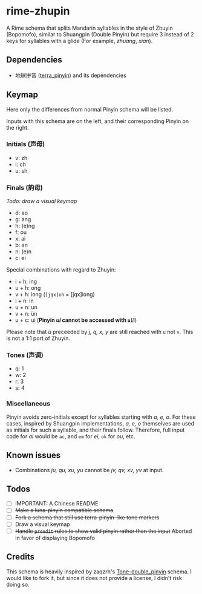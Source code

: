 # rime-zhupin

A Rime schema that splits Mandarin syllables in the style of Zhuyin (Bopomofo),
similar to Shuangpin (Double Pinyin) but require 3 instead of 2 keys for 
syllables with a glide (For example, *zhuang*, *xian*).

## Dependencies

- 地球拼音 ([terra_pinyin](https://github.com/rime/rime-terra-pinyin)) and its 
  dependencies

## Keymap

Here only the differences from normal Pinyin schema will be listed. 

Inputs with this schema are on the left, and their corresponding Pinyin on the
right.

### Initials (声母)

- v: zh
- i: ch
- u: sh

### Finals (韵母)

*Todo: draw a visual keymap*

- d: ao
- g: ang
- h: (e)ng
- f: ou
- x: ai
- b: an
- n: (e)n
- c: ei

Special combinations with regard to Zhuyin:

- i + h: ing
- u + h: ong
- v + h: iong (`[jqx]uh` = [jqx]iong)
- i + n: in
- u + n: un
- v + n: &uuml;n
- u + c: ui (**Pinyin *ui* cannot be accessed with `ui`!**)

Please note that *&uuml;* preceeded by *j, q, x, y* are still reached 
with `u` not `v`. This is not a 1:1 port of Zhuyin.

### Tones (声调)

- q: 1
- w: 2
- r: 3
- s: 4

### Miscellaneous

Pinyin avoids zero-initials except for syllables starting with *a, e, o*. 
For these cases, inspired by Shuangpin implementations, *a, e, o* themselves
are used as initials for such a syllable, and their finals follow. 
Therefore, full input code for *ai* would be `ac`, and
`em` for *ei*, `ok` for *ou*, etc.

## Known issues

- Combinations *ju, qu, xu, yu* cannot be *jv, qv, xv, yv* at input. 

## Todos

- [ ] IMPORTANT: A Chinese README
- [ ] ~~Make a luna-pinyin compatible schema~~
- [ ] ~~Fork a schema that still use terra-pinyin-like tone markers~~
- [ ] Draw a visual keymap
- [ ] ~~Handle `preedit` rules to show valid pinyin rather than the input~~
      Aborted in favor of displaying Bopomofo

## Credits

This schema is heavily inspired by zaqzrh's [Tone-double_pinyin](https://github.com/zaqzrh/Tone-double_pinyin/)
schema. I would like to fork it, but since it does not provide a license, I didn't
risk doing so.
